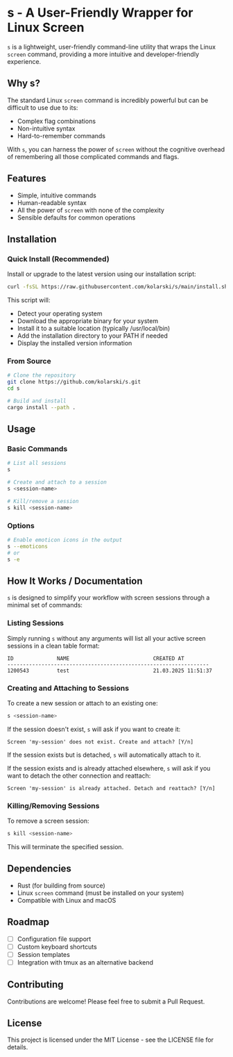 # s - A User-Friendly Wrapper for Linux Screen

`s` is a lightweight, user-friendly command-line utility that wraps the Linux `screen` command, providing a more intuitive and developer-friendly experience.

## Why s?

The standard Linux `screen` command is incredibly powerful but can be difficult to use due to its:

- Complex flag combinations
- Non-intuitive syntax
- Hard-to-remember commands

With `s`, you can harness the power of `screen` without the cognitive overhead of remembering all those complicated commands and flags.

## Features

- Simple, intuitive commands
- Human-readable syntax
- All the power of `screen` with none of the complexity
- Sensible defaults for common operations

## Installation

### Quick Install (Recommended)

Install or upgrade to the latest version using our installation script:

```bash
curl -fsSL https://raw.githubusercontent.com/kolarski/s/main/install.sh | bash
```

This script will:

- Detect your operating system
- Download the appropriate binary for your system
- Install it to a suitable location (typically /usr/local/bin)
- Add the installation directory to your PATH if needed
- Display the installed version information

### From Source

```bash
# Clone the repository
git clone https://github.com/kolarski/s.git
cd s

# Build and install
cargo install --path .
```

## Usage

### Basic Commands

```bash
# List all sessions
s

# Create and attach to a session
s <session-name>

# Kill/remove a session
s kill <session-name>
```

### Options

```bash
# Enable emoticon icons in the output
s --emoticons
# or
s -e
```

## How It Works / Documentation

`s` is designed to simplify your workflow with screen sessions through a minimal set of commands:

### Listing Sessions

Simply running `s` without any arguments will list all your active screen sessions in a clean table format:

```
ID              NAME                           CREATED AT
-----------------------------------------------------------------
1200543         test                           21.03.2025 11:51:37
```

### Creating and Attaching to Sessions

To create a new session or attach to an existing one:

```bash
s <session-name>
```

If the session doesn't exist, `s` will ask if you want to create it:

```
Screen 'my-session' does not exist. Create and attach? [Y/n]
```

If the session exists but is detached, `s` will automatically attach to it.

If the session exists and is already attached elsewhere, `s` will ask if you want to detach the other connection and reattach:

```
Screen 'my-session' is already attached. Detach and reattach? [Y/n]
```

### Killing/Removing Sessions

To remove a screen session:

```bash
s kill <session-name>
```

This will terminate the specified session.

## Dependencies

- Rust (for building from source)
- Linux `screen` command (must be installed on your system)
- Compatible with Linux and macOS

## Roadmap

- [ ] Configuration file support
- [ ] Custom keyboard shortcuts
- [ ] Session templates
- [ ] Integration with tmux as an alternative backend

## Contributing

Contributions are welcome! Please feel free to submit a Pull Request.

## License

This project is licensed under the MIT License - see the LICENSE file for details.
